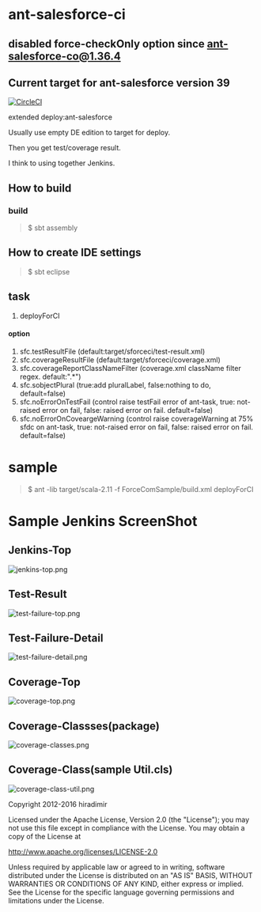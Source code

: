 # ant-salesforce-ci

## disabled force-checkOnly option since ant-salesforce-co@1.36.4

## Current target for ant-salesforce version 39


[![CircleCI](https://circleci.com/gh/hiradimir/ant-salesforce-ci.svg?style=svg)](https://circleci.com/gh/hiradimir/ant-salesforce-ci)

extended deploy:ant-salesforce

Usually use empty DE edition to target for deploy.

Then you get test/coverage result.


I think to using together Jenkins.


## How to build


### build

> $ sbt assembly


## How to create IDE settings 

> $ sbt eclipse


## task
1. deployForCI

#### option
1. sfc.testResultFile (default:target/sforceci/test-result.xml)
1. sfc.coverageResultFile (default:target/sforceci/coverage.xml)
1. sfc.coverageReportClassNameFilter (coverage.xml className filter regex. default:".*")
1. sfc.sobjectPlural (true:add pluralLabel, false:nothing to do, default=false)
1. sfc.noErrorOnTestFail (control raise testFail error of ant-task, true: not-raised error on fail, false: raised error on fail. default=false)
1. sfc.noErrorOnCoveargeWarning (control raise coverageWarning at 75% sfdc on ant-task, true: not-raised error on fail, false: raised error on fail. default=false)



# sample

> $ ant -lib target/scala-2.11 -f ForceComSample/build.xml deployForCI


# Sample Jenkins ScreenShot

## Jenkins-Top
![jenkins-top.png](https://raw.githubusercontent.com/wiki/hiradimir/ant-salesforce-ci/images/jenkins-top.png) 
## Test-Result
![test-failure-top.png](https://raw.githubusercontent.com/wiki/hiradimir/ant-salesforce-ci/images/test-failure-top.png) 
## Test-Failure-Detail
![test-failure-detail.png](https://raw.githubusercontent.com/wiki/hiradimir/ant-salesforce-ci/images/test-failure-detail.png) 
## Coverage-Top
![coverage-top.png](https://raw.githubusercontent.com/wiki/hiradimir/ant-salesforce-ci/images/coverage-top.png) 
## Coverage-Classses(package)
![coverage-classes.png](https://raw.githubusercontent.com/wiki/hiradimir/ant-salesforce-ci/images/coverage-classes.png) 
## Coverage-Class(sample Util.cls)
![coverage-class-util.png](https://raw.githubusercontent.com/wiki/hiradimir/ant-salesforce-ci/images/coverage-class-util.png) 




   Copyright 2012-2016 hiradimir

   Licensed under the Apache License, Version 2.0 (the "License");
   you may not use this file except in compliance with the License.
   You may obtain a copy of the License at

   http://www.apache.org/licenses/LICENSE-2.0

   Unless required by applicable law or agreed to in writing, software
   distributed under the License is distributed on an "AS IS" BASIS,
   WITHOUT WARRANTIES OR CONDITIONS OF ANY KIND, either express or implied.
   See the License for the specific language governing permissions and
   limitations under the License.
